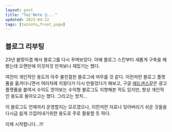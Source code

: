 ```yaml
---
layout: post
title: "Tez'Note 는..."
updated: 2023-04-22
tags: [teznote,front_page]
---
```


## 블로그 리부팅

23년 봄맞이겸 해서 블로그를 다시 꾸며보았다. 아예 블로그 스킨부터 새롭게 구축을 해봤는데 오랜만에 이것저것 만져보니 재밌기는 했다.

여전이 개인적인 용도의 아주 불친절한 블로그에 머무를 것 같다. 이런저런 블로그 플랫폼을 옮겨다니면서 여러차례 지웠다가 다시 만들었다가 해보고, 구글 [애드센스](https://adsense.google.com/start/)같은 광고 플랫폼을 붙여서 수익도 얻어보는 수익형 블로그도 지향해본 적도 있지만, 항상 개인적인 용도로 돌아오고는 했다. 그리고는 방치...

이 블로그도 언제까지 운영할지는 모르겠으나, 이런저런 자료나 잊어버리기 쉬운 것들을 다시금 쉽게 끄집어내기위한 용도로 주로 활용할 듯 하다.

이제 시작합니다...!!!
